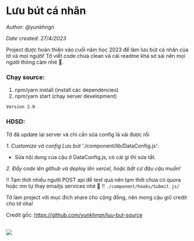 # Lưu bút cá nhân
*Author: @yunkhngn*

*Date created: 27/4/2023*

Project được hoàn thiện vào cuối năm học 2023 để làm lưu bút cá nhân của tớ và mọi người! Tớ viết code chưa clean và cái readme khá sơ sài nên mọi người thông cảm nhé 🗿.

### Chạy source:

1. npm/yarn install (install các dependencies)
2. npm/yarn start (chạy server development)

`Version 2.0`
### HDSD:

Tớ đã update lại server và chỉ cần sửa config là xài được rồi

*1. Customize và config Lưu bút*
'./component/lib/DataConfig.js':
- Sửa nội dung của cậu ở DataConfig.js, có cái gì thì sửa tất.

*2. Đẩy code lên github và deploy lên vercel, hoặc bất cứ đâu cậu muốn!*


!! Tạm thời nhiều người POST api để test quá nên tạm thời chưa có quora hoặc mn tự thay emailjs services nhé 🫠 !!
`./component/hooks/Submit.js/`

Tớ làm project với mục đích share cho cộng đồng, nên mong cậu giữ credit cho tớ nha!

Credit gốc: https://github.com/yunkhngn/luu-but-source

<br>
<img src="https://wallpapers.com/images/featured/vmdj9lfm2un8rji3.jpg" style="border-radius:5px, margin-top:15px"/>
